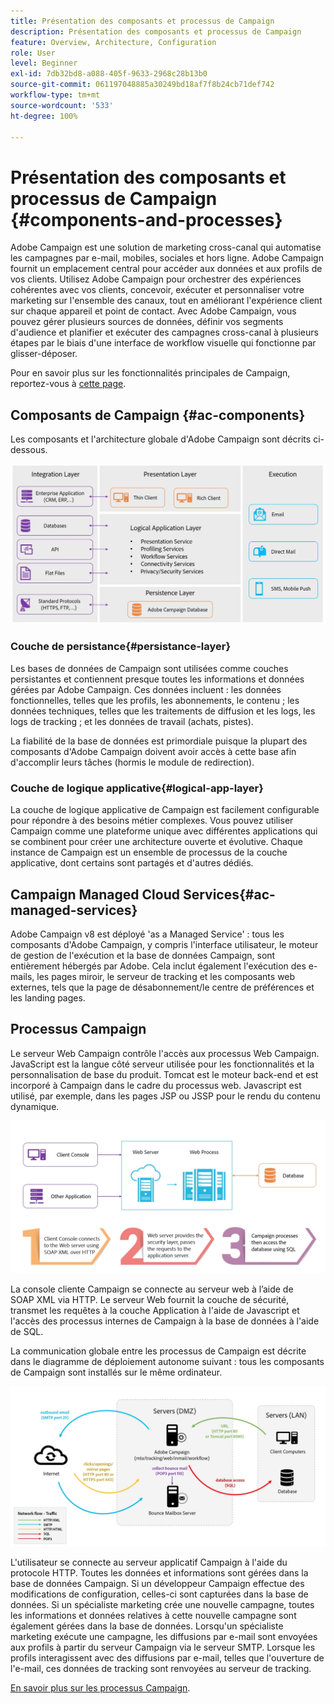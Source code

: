 ```yaml
---
title: Présentation des composants et processus de Campaign
description: Présentation des composants et processus de Campaign
feature: Overview, Architecture, Configuration
role: User
level: Beginner
exl-id: 7db32bd8-a088-405f-9633-2968c28b13b0
source-git-commit: 061197048885a30249bd18af7f8b24cb71def742
workflow-type: tm+mt
source-wordcount: '533'
ht-degree: 100%

---
```


# Présentation des composants et processus de Campaign {#components-and-processes}

Adobe Campaign est une solution de marketing cross-canal qui automatise les campagnes par e-mail, mobiles, sociales et hors ligne. Adobe Campaign fournit un emplacement central pour accéder aux données et aux profils de vos clients. Utilisez Adobe Campaign pour orchestrer des expériences cohérentes avec vos clients, concevoir, exécuter et personnaliser votre marketing sur l&#39;ensemble des canaux, tout en améliorant l&#39;expérience client sur chaque appareil et point de contact. Avec Adobe Campaign, vous pouvez gérer plusieurs sources de données, définir vos segments d&#39;audience et planifier et exécuter des campagnes cross-canal à plusieurs étapes par le biais d&#39;une interface de workflow visuelle qui fonctionne par glisser-déposer.

Pour en savoir plus sur les fonctionnalités principales de Campaign, reportez-vous à [cette page](../start/get-started.md).

## Composants de Campaign {#ac-components}

Les composants et l&#39;architecture globale d&#39;Adobe Campaign sont décrits ci-dessous.

![](assets/do-not-localize//ac-components.png)



### Couche de persistance{#persistance-layer}

Les bases de données de Campaign sont utilisées comme couches persistantes et contiennent presque toutes les informations et données gérées par Adobe Campaign. Ces données incluent : les données fonctionnelles, telles que les profils, les abonnements, le contenu ; les données techniques, telles que les traitements de diffusion et les logs, les logs de tracking ; et les données de travail (achats, pistes).

La fiabilité de la base de données est primordiale puisque la plupart des composants d&#39;Adobe Campaign doivent avoir accès à cette base afin d&#39;accomplir leurs tâches (hormis le module de redirection).

### Couche de logique applicative{#logical-app-layer}

La couche de logique applicative de Campaign est facilement configurable pour répondre à des besoins métier complexes. Vous pouvez utiliser Campaign comme une plateforme unique avec différentes applications qui se combinent pour créer une architecture ouverte et évolutive. Chaque instance de Campaign est un ensemble de processus de la couche applicative, dont certains sont partagés et d&#39;autres dédiés.

## Campaign Managed Cloud Services{#ac-managed-services}

Adobe Campaign v8 est déployé &#39;as a Managed Service&#39; : tous les composants d&#39;Adobe Campaign, y compris l&#39;interface utilisateur, le moteur de gestion de l&#39;exécution et la base de données Campaign, sont entièrement hébergés par Adobe. Cela inclut également l&#39;exécution des e-mails, les pages miroir, le serveur de tracking et les composants web externes, tels que la page de désabonnement/le centre de préférences et les landing pages.

## Processus Campaign

Le serveur Web Campaign contrôle l&#39;accès aux processus Web Campaign. JavaScript est la langue côté serveur utilisée pour les fonctionnalités et la personnalisation de base du produit. Tomcat est le moteur back-end et est incorporé à Campaign dans le cadre du processus web. Javascript est utilisé, par exemple, dans les pages JSP ou JSSP pour le rendu du contenu dynamique.

![](assets/do-not-localize/ac-processes.png)

La console cliente Campaign se connecte au serveur web à l’aide de SOAP XML via HTTP. Le serveur Web fournit la couche de sécurité, transmet les requêtes à la couche Application à l&#39;aide de Javascript et l&#39;accès des processus internes de Campaign à la base de données à l&#39;aide de SQL.

La communication globale entre les processus de Campaign est décrite dans le diagramme de déploiement autonome suivant : tous les composants de Campaign sont installés sur le même ordinateur.

![](assets/do-not-localize//ac-standalone.png)

L&#39;utilisateur se connecte au serveur applicatif Campaign à l&#39;aide du protocole HTTP. Toutes les données et informations sont gérées dans la base de données Campaign. Si un développeur Campaign effectue des modifications de configuration, celles-ci sont capturées dans la base de données. Si un spécialiste marketing crée une nouvelle campagne, toutes les informations et données relatives à cette nouvelle campagne sont également gérées dans la base de données. Lorsqu&#39;un spécialiste marketing exécute une campagne, les diffusions par e-mail sont envoyées aux profils à partir du serveur Campaign via le serveur SMTP. Lorsque les profils interagissent avec des diffusions par e-mail, telles que l&#39;ouverture de l&#39;e-mail, ces données de tracking sont renvoyées au serveur de tracking.

[En savoir plus sur les processus Campaign](../architecture/general-architecture.md#dev-env).
